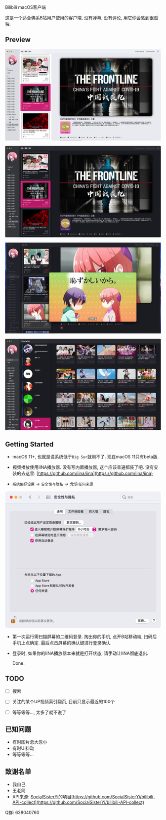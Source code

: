 Bilibili macOS客户端

这是一个适合佛系B站用户使用的客户端, 没有弹幕, 没有评论, 用它你会感到很孤独.





## Preview



![Light](./thumbs/01.jpg)

![Dark](./thumbs/02.jpg)

![Play](./thumbs/03.jpg)

![关注](./thumbs/04.jpg)





## Getting Started

- macOS 11+, 也就是说系统低于`Big Sur`就用不了. 现在macOS 11只有beta版.

- 视频播放使用IINA播放器. 没有写内置播放器, 这个应该普遍都装了吧. 没有安装的去这里: [https://github.com/iina/iina](https://github.com/iina/iina)

- `系统偏好设置`  -> `安全性与隐私`  ->  允许`任何来源`

![system](./thumbs/system.jpg)


- 第一次运行需扫描屏幕的二维码登录. 掏出你的手机, 点开B站移动端, 扫码后手机上点确定. 最后点击屏幕的确认键进行登录确认.

- 登录时, 如果你的IINA播放器本来就是打开状态, 请手动让IINA彻底退出.

  

  Done.



## TODO

- [ ] 搜索
- [ ] 关注的某个UP视频索引翻页, 目前只显示最近的100个
- [ ] 等等等等..., 太多了就不说了


## 已知问题

- 有时图片忽大忽小
- 有时UI抖动
- 等等等等...



## 致谢名单

- 我自己
- 王老简
- API来源: [SocialSisterYi](https://github.com/SocialSisterYi)的项目[https://github.com/SocialSisterYi/bilibili-API-collect](https://github.com/SocialSisterYi/bilibili-API-collect)

Q群: 638040760